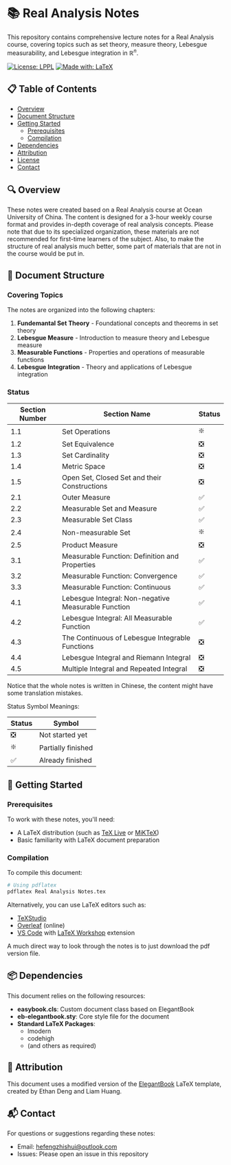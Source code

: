 # 📚 Real Analysis Notes

This repository contains comprehensive lecture notes for a Real Analysis course, covering topics such as set theory, measure theory, Lebesgue measurability, and Lebesgue integration in $\mathbb{R}^n$.

[![License: LPPL](https://img.shields.io/badge/License-LPPL%20v1.3c-blue.svg)](https://www.latex-project.org/lppl/lppl-1-3c/)
[![Made with: LaTeX](https://img.shields.io/badge/Made%20with-LaTeX-1f425f.svg)](https://www.latex-project.org/)

## 📋 Table of Contents
- [Overview](#overview)
- [Document Structure](#document-structure)
- [Getting Started](#getting-started)
  - [Prerequisites](#prerequisites)
  - [Compilation](#compilation)
- [Dependencies](#dependencies)
- [Attribution](#attribution)
- [License](#license)
- [Contact](#contact)

## 🔍 Overview

These notes were created based on a Real Analysis course at Ocean University of China. The content is designed for a 3-hour weekly course format and provides in-depth coverage of real analysis concepts. Please note that due to its specialized organization, these materials are not recommended for first-time learners of the subject. Also, to make the structure of real analysis much better, some part of materials that are not in the course would be put in.

## 📑 Document Structure

### Covering Topics

The notes are organized into the following chapters:

1. **Fundemantal Set Theory** - Foundational concepts and theorems in set theory
2. **Lebesgue Measure** - Introduction to measure theory and Lebesgue measure
3. **Measurable Functions** - Properties and operations of measurable functions
4. **Lebesgue Integration** - Theory and applications of Lebesgue integration

### Status

| Section Number | Section Name | Status |
| --- | --- | --- |
| 1.1 | Set Operations | ❇️ |
| 1.2 | Set Equivalence | ❎ |
| 1.3 | Set Cardinality | ❎ |
| 1.4 | Metric Space | ❎ |
| 1.5 | Open Set, Closed Set and their Constructions | ❎ |
| 2.1 | Outer Measure | ✅ |
| 2.2 | Measurable Set and Measure | ✅ |
| 2.3 | Measurable Set Class | ✅ |
| 2.4 | Non-measurable Set | ❇️ |
| 2.5 | Product Measure | ❎ |
| 3.1 | Measurable Function: Definition and Properties | ✅ |
| 3.2 | Measurable Function: Convergence | ✅ |
| 3.3 | Measurable Function: Continuous | ✅ |
| 4.1 | Lebesgue Integral: Non-negative Measurable Function | ✅ |
| 4.2 | Lebesgue Integral: All Measurable Function | ✅ |
| 4.3 | The Continuous of Lebesgue Integrable Functions | ❎ |
| 4.4 | Lebesgue Integral and Riemann Integral | ❎ |
| 4.5 | Multiple Integral and Repeated Integral | ❎ |

Notice that the whole notes is written in Chinese, the content might have some translation mistakes.

Status Symbol Meanings:

| Status | Symbol |
| --- | --- |
| ❎ | Not started yet |
| ❇️ | Partially finished |
| ✅ | Already finished |

## 🚀 Getting Started

### Prerequisites

To work with these notes, you'll need:
- A LaTeX distribution (such as [TeX Live](https://tug.org/texlive/) or [MiKTeX](https://miktex.org/))
- Basic familiarity with LaTeX document preparation

### Compilation

To compile this document:

```bash
# Using pdflatex
pdflatex Real Analysis Notes.tex
```

Alternatively, you can use LaTeX editors such as:
- [TeXStudio](https://www.texstudio.org/)
- [Overleaf](https://www.overleaf.com/) (online)
- [VS Code](https://code.visualstudio.com/) with [LaTeX Workshop](https://marketplace.visualstudio.com/items?itemName=James-Yu.latex-workshop) extension

A much direct way to look through the notes is to just download the pdf version file.

## 📦 Dependencies

This document relies on the following resources:

- **easybook.cls**: Custom document class based on ElegantBook
- **eb-elegantbook.sty**: Core style file for the document
- **Standard LaTeX Packages**:
  - lmodern
  - codehigh
  - (and others as required)

## 👏 Attribution

This document uses a modified version of the [ElegantBook](https://github.com/ElegantLaTeX/ElegantBook) LaTeX template, created by Ethan Deng and Liam Huang.

## 📬 Contact

For questions or suggestions regarding these notes:
- Email: hefengzhishui@outlook.com
- Issues: Please open an issue in this repository